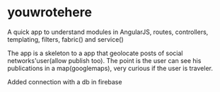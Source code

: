 youwrotehere
============

A quick app to understand modules in AngularJS, routes, controllers, templating, filters, fabric() and service()

The app is a skeleton to a app that geolocate posts of social networks'user(allow publish too). The point is the user can see his publications in a map(googlemaps), very curious if the user is traveler.

Added connection with a db in firebase
